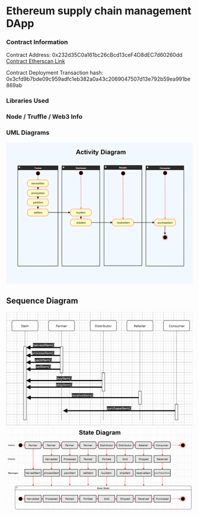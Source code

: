 # Ethereum supply chain management DApp

### Contract Information

Contract Address: 0x232d35C0a161bc26cBcd13ceF4D8dEC7d60260dd
[Contract Etherscan Link](https://rinkeby.etherscan.io/address/0x232d35C0a161bc26cBcd13ceF4D8dEC7d60260dd)

Contract Deployment Transaction hash: 0x3cfd9b7bde09c959adfc1eb382a0a43c2069047507d13e792b59ea991be869ab

### Libraries Used


### Node / Truffle / Web3 Info


### UML Diagrams
![Activity Diagram](https://raw.githubusercontent.com/waldrupm/EthSupplyChain/master/UML/ActivityDiagram.png)
## Sequence Diagram
![Sequence Diagram](https://raw.githubusercontent.com/waldrupm/EthSupplyChain/master/UML/SequenceDiagram.png)
![State Diagram](https://raw.githubusercontent.com/waldrupm/EthSupplyChain/master/UML/StateDiagram.png)


